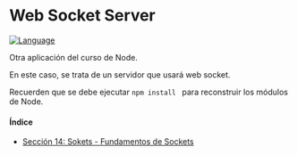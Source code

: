 # Web Socket Server

[![Language](https://img.shields.io/badge/node.js%20-%2343853D.svg?&logo=node.js&logoColor=white)](https://nodejs.org/es/)


Otra aplicación del curso de Node.

En este caso, se trata de un servidor que usará web socket.

Recuerden que se debe ejecutar ```npm install ``` para reconstruir los módulos de Node.

#### Índice

- [Sección 14: Sokets - Fundamentos de Sockets](https://github.com/AngelValera/curso-node-websocket-server/releases/tag/v1.0.0)